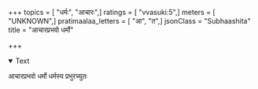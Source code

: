 +++
topics = [ "धर्मः", "आचारः",]
ratings = [ "vvasuki:5",]
meters = [ "UNKNOWN",]
pratimaalaa_letters = [ "आ", "त",]
jsonClass = "Subhaashita"
title = "आचारप्रभवो धर्मो"

+++

<details open><summary>Text</summary>

आचारप्रभवो धर्मो धर्मस्य प्रभुरच्युतः
</details>
